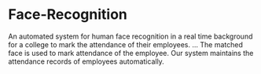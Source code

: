 # Face-Recognition
An automated system for human face recognition in a real time background for a college to mark the attendance of their employees. ... The matched face is used to mark attendance of the employee. Our system maintains the attendance records of employees automatically.
